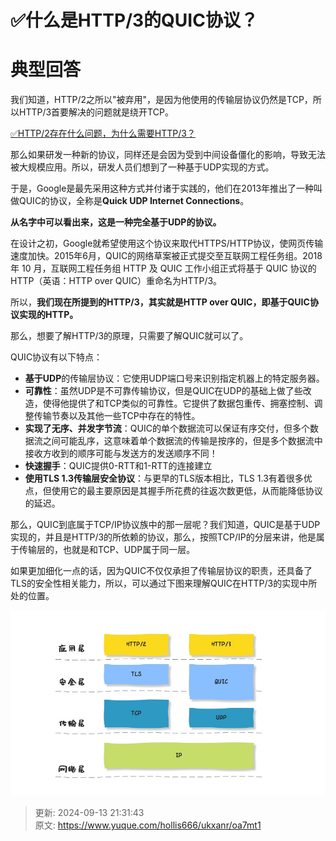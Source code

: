 # ✅什么是HTTP/3的QUIC协议？

# 典型回答


我们知道，HTTP/2之所以"被弃用"，是因为他使用的传输层协议仍然是TCP，所以HTTP/3首要解决的问题就是绕开TCP。



[✅HTTP/2存在什么问题，为什么需要HTTP/3？](https://www.yuque.com/hollis666/ukxanr/pg5ika)



那么如果研发一种新的协议，同样还是会因为受到中间设备僵化的影响，导致无法被大规模应用。所以，研发人员们想到了一种基于UDP实现的方式。



于是，Google是最先采用这种方式并付诸于实践的，他们在2013年推出了一种叫做QUIC的协议，全称是**Quick UDP Internet Connections**。



**从名字中可以看出来，这是一种完全基于UDP的协议。**



在设计之初，Google就希望使用这个协议来取代HTTPS/HTTP协议，使网页传输速度加快。2015年6月，QUIC的网络草案被正式提交至互联网工程任务组。2018 年 10 月，互联网工程任务组 HTTP 及 QUIC 工作小组正式将基于 QUIC 协议的 HTTP（英语：HTTP over QUIC）重命名为HTTP/3。



所以，**我们现在所提到的HTTP/3，其实就是HTTP over QUIC，即基于QUIC协议实现的HTTP。**



那么，想要了解HTTP/3的原理，只需要了解QUIC就可以了。



QUIC协议有以下特点：

+ **基于UDP**的传输层协议：它使用UDP端口号来识别指定机器上的特定服务器。
+ **可靠性**：虽然UDP是不可靠传输协议，但是QUIC在UDP的基础上做了些改造，使得他提供了和TCP类似的可靠性。它提供了数据包重传、拥塞控制、调整传输节奏以及其他一些TCP中存在的特性。
+ **实现了无序、并发字节流**：QUIC的单个数据流可以保证有序交付，但多个数据流之间可能乱序，这意味着单个数据流的传输是按序的，但是多个数据流中接收方收到的顺序可能与发送方的发送顺序不同！
+ **快速握手**：QUIC提供0-RTT和1-RTT的连接建立
+ **使用TLS 1.3传输层安全协议**：与更早的TLS版本相比，TLS 1.3有着很多优点，但使用它的最主要原因是其握手所花费的往返次数更低，从而能降低协议的延迟。



那么，QUIC到底属于TCP/IP协议族中的那一层呢？我们知道，QUIC是基于UDP实现的，并且是HTTP/3的所依赖的协议，那么，按照TCP/IP的分层来讲，他是属于传输层的，也就是和TCP、UDP属于同一层。



如果更加细化一点的话，因为QUIC不仅仅承担了传输层协议的职责，还具备了TLS的安全性相关能力，所以，可以通过下图来理解QUIC在HTTP/3的实现中所处的位置。



![1692971332899-97e63d46-c1a7-4c8e-ba16-927c202851f1.jpeg](./img/jcJJf-MO_62wUHTI/1692971332899-97e63d46-c1a7-4c8e-ba16-927c202851f1-775592.jpeg)









> 更新: 2024-09-13 21:31:43  
> 原文: <https://www.yuque.com/hollis666/ukxanr/oa7mt1>